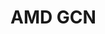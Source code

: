 # AMD GCN

<!---
<gcc/config/gcn/gcn.h> (14.2.0)

#define TARGET_CPU_CPP_BUILTINS()                                              \
  do                                                                           \
    {                                                                          \
      builtin_define ("__AMDGCN__");                                           \
      if (TARGET_GCN3)                                                         \
	builtin_define ("__GCN3__");                                           \
      else if (TARGET_GCN5)                                                    \
	builtin_define ("__GCN5__");                                           \
      else if (TARGET_CDNA1)                                                   \
	builtin_define ("__CDNA1__");                                          \
      else if (TARGET_CDNA2)                                                   \
	builtin_define ("__CDNA2__");                                          \
      else if (TARGET_RDNA2)                                                   \
	builtin_define ("__RDNA2__");                                          \
      else if (TARGET_RDNA3)                                                   \
	builtin_define ("__RDNA3__");                                          \
      else                                                                     \
	gcc_unreachable ();                                                    \
      if (TARGET_FIJI)                                                         \
	{                                                                      \
	  builtin_define ("__fiji__");                                         \
	  builtin_define ("__gfx803__");                                       \
	}                                                                      \
      else if (TARGET_VEGA10)                                                  \
	builtin_define ("__gfx900__");                                         \
      else if (TARGET_VEGA20)                                                  \
	builtin_define ("__gfx906__");                                         \
      else if (TARGET_GFX908)                                                  \
	builtin_define ("__gfx908__");                                         \
      else if (TARGET_GFX90a)                                                  \
	builtin_define ("__gfx90a__");                                         \
      else if (TARGET_GFX90c)                                                  \
	builtin_define ("__gfx90c__");                                         \
      else if (TARGET_GFX1030)                                                 \
	builtin_define ("__gfx1030__");                                        \
      else if (TARGET_GFX1036)                                                 \
	builtin_define ("__gfx1036__");                                        \
      else if (TARGET_GFX1100)                                                 \
	builtin_define ("__gfx1100__");                                        \
      else if (TARGET_GFX1103)                                                 \
	builtin_define ("__gfx1103__");                                        \
      else                                                                     \
	gcc_unreachable ();                                                    \
  } while (0)
--->